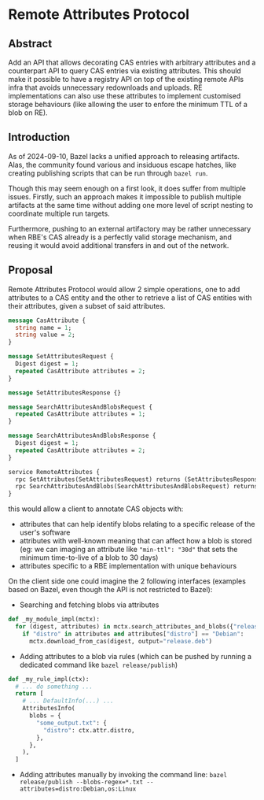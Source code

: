 # Remote Attributes Protocol

## Abstract

Add an API that allows decorating CAS entries with arbitrary attributes and a counterpart API to query CAS entries via existing attributes. This should make it possible to have a registry API on top of the existing remote APIs infra that avoids unnecessary redownloads and uploads. RE implementations can also use these attributes to implement customised storage behaviours (like allowing the user to enfore the minimum TTL of a blob on RE). 

## Introduction

As of 2024-09-10, Bazel lacks a unified approach to releasing artifacts. Alas, the community found various and insiduous escape hatches, like creating publishing scripts that can be run through `bazel run`. 

Though this may seem enough on a first look, it does suffer from multiple issues. Firstly, such an approach makes it impossible to publish multiple artifacts at the same time without adding one more level of script nesting to coordinate multiple run targets.

Furthermore, pushing to an external artifactory may be rather unnecessary when RBE's CAS already is a perfectly valid storage mechanism, and reusing it would avoid additional transfers in and out of the network.

## Proposal

Remote Attributes Protocol would allow 2 simple operations, one to add attributes to a CAS entity and the other to retrieve a list of CAS entities with their attributes, given a subset of said attributes.

```protobuf
message CasAttribute {
  string name = 1;
  string value = 2;
}

message SetAttributesRequest {
  Digest digest = 1;
  repeated CasAttribute attributes = 2;
}

message SetAttributesResponse {}

message SearchAttributesAndBlobsRequest {
  repeated CasAttribute attributes = 1;
}

message SearchAttributesAndBlobsResponse {
  Digest digest = 1;
  repeated CasAttribute attributes = 2;
}

service RemoteAttributes {
  rpc SetAttributes(SetAttributesRequest) returns (SetAttributesResponse);
  rpc SearchAttributesAndBlobs(SearchAttributesAndBlobsRequest) returns (stream SearchAttributesAndBlobsResponse);
}
```

this would allow a client to annotate CAS objects with:
- attributes that can help identify blobs relating to a specific release of the user's software
- attributes with well-known meaning that can affect how a blob is stored (eg: we can imaging an attribute like `"min-ttl": "30d"` that sets the minimum time-to-live of a blob to 30 days)
- attributes specific to a RBE implementation with unique behaviours

On the client side one could imagine the 2 following interfaces (examples based on Bazel, even though the API is not restricted to Bazel):
- Searching and fetching blobs via attributes
```python
def _my_module_impl(mctx):
  for (digest, attributes) in mctx.search_attributes_and_blobs({"release": "0.0.1", "os": "Linux/Debian"}):
    if "distro" in attributes and attributes["distro"] == "Debian":
      mctx.download_from_cas(digest, output="release.deb")
```
- Adding attributes to a blob via rules (which can be pushed by running a dedicated command like `bazel release/publish`)
```python
def _my_rule_impl(ctx):
  # ... do something ...
  return [
    # ... DefaultInfo(...) ...
    AttributesInfo(
      blobs = {
        "some_output.txt": {
          "distro": ctx.attr.distro,
        },
      },
    ),
  ]
```
- Adding attributes manually by invoking the command line: `bazel release/publish --blobs-regex=*.txt --attributes=distro:Debian,os:Linux`
